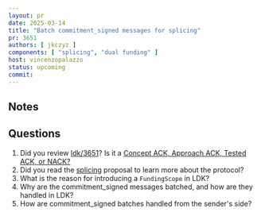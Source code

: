 ```yaml
---
layout: pr
date: 2025-03-14
title: "Batch commitment_signed messages for splicing"
pr: 3651
authors: [ jkczyz ]
components: [ "splicing", "dual funding" ]
host: vincenzopalazzo
status: upcoming
commit:
---
```


## Notes

## Questions

1. Did you review [ldk/3651]? Is it a [Concept ACK, Approach ACK, Tested ACK, or NACK?](https://github.com/lightningdevkit/rust-lightning/blob/master/CONTRIBUTING.md#peer-review)
2. Did you read the [splicing](https://github.com/lightning/bolts/pull/1160) proposal to learn more about the protocol?
3. What is the reason for introducing a `FundingScope` in LDK?
4. Why are the commitment_signed messages batched, and how are they handled in LDK?
5. How are commitment_signed batches handled from the sender's side?

[ldk/3651]: https://github.com/lightningdevkit/rust-lightning/pull/3651

